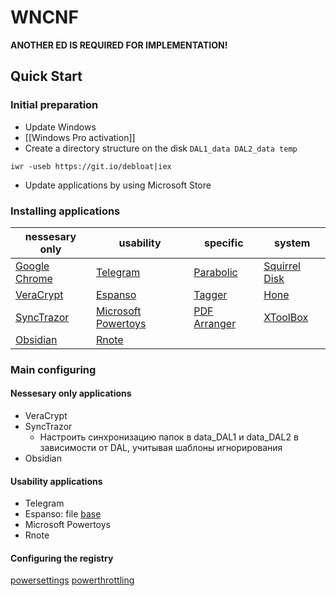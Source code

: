 # WNCNF

**ANOTHER ED IS REQUIRED FOR IMPLEMENTATION!**

## Quick Start 

### Initial preparation

- Update Windows
- [[Windows Pro activation]] 
- Create a directory structure on the disk `DAL1_data DAL2_data temp`
```
iwr -useb https://git.io/debloat|iex
```
- Update applications by using Microsoft Store

### Installing applications

| nessesary only | usability | specific | system |
| ---- | ---- | ---- | ---- |
| [Google Chrome](https://www.google.com/chrome/) | [Telegram](https://desktop.telegram.org/) | [Parabolic](https://github.com/NickvisionApps/Parabolic/releases) | [Squirrel Disk](https://github.com/adileo/squirreldisk/releases) |
| [VeraCrypt](https://veracrypt.eu/en/Downloads.html) | [Espanso](https://github.com/federico-terzi/espanso/releases/download/v2.1.8/Espanso-Win-Installer-x86_64.exe) | [Tagger](https://github.com/NickvisionApps/Tagger/releases) | [Hone](https://www.mediafire.com/file/xdwb4zutkgd31tq/Hone.zip/file) |
| [SyncTrazor](https://github.com/canton7/SyncTrayzor/releases) | [Microsoft Powertoys](https://apps.microsoft.com/detail/XP89DCGQ3K6VLD?hl=en-au&gl=US) | [PDF Arranger](https://github.com/pdfarranger/pdfarranger/releases) | [XToolBox](https://www.mediafire.com/file/z7uwse98qqsqt0z/XToolBox.zip/file) |
| [Obsidian](https://obsidian.md/download) | [Rnote](https://github.com/flxzt/rnote/) |  |  |

### Main configuring

#### Nessesary only applications

- VeraCrypt
- SyncTrazor
	- Настроить синхронизацию папок в data_DAL1 и data_DAL2 в зависимости от DAL, учитывая шаблоны игнорирования 
- Obsidian

#### Usability applications

- Telegram
- Espanso: file [base](https://github.com/SokolovskyMaxim/backup-configuration-files/blob/main/espanso)
- Microsoft Powertoys 
- Rnote

#### Configuring the registry

[powersettings](https://www.mediafire.com/file/ksr24q4zjb3y3tl/powersettings.reg/file)
[powerthrottling](https://www.mediafire.com/file/w8mzlgfjl97kmah/powerthrottling.reg/file)

